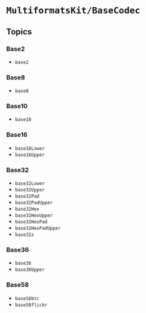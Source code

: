 # ``MultiformatsKit/BaseCodec``

## Topics

### Base2

- ``base2``

### Base8

- ``base8``

### Base10

- ``base10``

### Base16

- ``base16Lower``
- ``base16Upper``

### Base32

- ``base32Lower``
- ``base32Upper``
- ``base32Pad``
- ``base32PadUpper``
- ``base32Hex``
- ``base32HexUpper``
- ``base32HexPad``
- ``base32HexPadUpper``
- ``base32z``

### Base36

- ``base36``
- ``base36Upper``

### Base58

- ``base58btc``
- ``base58flickr``
